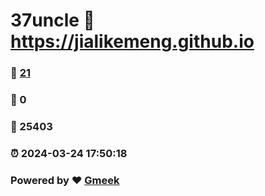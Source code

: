 # 37uncle :link: https://jialikemeng.github.io 
### :page_facing_up: [21](https://jialikemeng.github.io/tag.html) 
### :speech_balloon: 0 
### :hibiscus: 25403 
### :alarm_clock: 2024-03-24 17:50:18 
### Powered by :heart: [Gmeek](https://github.com/Meekdai/Gmeek)
